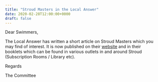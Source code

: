 ```yaml
---
title: "Stroud Masters in the Local Answer"
date: 2020-02-28T12:00:00+0000
draft: false
---
```

Dear Swimmers,

The Local Answer has written a short article on Stroud Masters which you may find of interest. It is now published on their [website](https://www.thelocalanswer.co.uk/news/sport/swimming/2003-gsou-general-partridge-swimming.aspx?area=all) and in their booklets which can be found in various outlets in and around Stroud (Subscription Rooms / Library etc).

Regards

The Committee
<!--more-->
